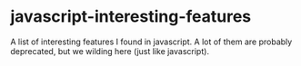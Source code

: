 # javascript-interesting-features
A list of interesting features I found in javascript. A lot of them are probably deprecated, but we wilding here (just like javascript).
